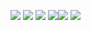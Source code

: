 ![](https://cdn.jsdelivr.net/gh/lyhcc/Picture_Repository/img/20191018210323.png)
![](https://cdn.jsdelivr.net/gh/lyhcc/Picture_Repository/img/20191018211403.png)
![](https://cdn.jsdelivr.net/gh/lyhcc/Picture_Repository/img/20191018211455.png)
![](https://cdn.jsdelivr.net/gh/lyhcc/Picture_Repository/img/20191018211543.png)![](https://cdn.jsdelivr.net/gh/lyhcc/Picture_Repository/img/20191018211622.png)
![](https://cdn.jsdelivr.net/gh/lyhcc/Picture_Repository/img/20191018210539.png)